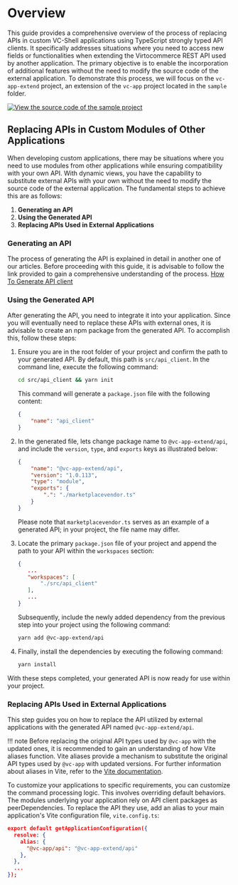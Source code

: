 # Overview

This guide provides a comprehensive overview of the process of replacing APIs in custom VC-Shell applications using TypeScript strongly typed API clients. It specifically addresses situations where you need to access new fields or functionalities when extending the Virtocommerce REST API used by another application. The primary objective is to enable the incorporation of additional features without the need to modify the source code of the external application. To demonstrate this process, we will focus on the `vc-app-extend` project, an extension of the `vc-app` project located in the `sample` folder.

[![View the source code of the sample project](../../media/source_code.png)](https://github.com/VirtoCommerce/vc-shell/tree/main/sample/vc-app-extend)

## Replacing APIs in Custom Modules of Other Applications

When developing custom applications, there may be situations where you need to use modules from other applications while ensuring compatibility with your own API. With dynamic views, you have the capability to substitute external APIs with your own without the need to modify the source code of the external application. The fundamental steps to achieve this are as follows:

1. **Generating an API**
2. **Using the Generated API**
3. **Replacing APIs Used in External Applications**

### Generating an API

The process of generating the API is explained in detail in another one of our articles. Before proceeding with this guide, it is advisable to follow the link provided to gain a comprehensive understanding of the process. [How To Generate API client](./../../How-tos/generate-api-client.md)

### Using the Generated API

After generating the API, you need to integrate it into your application. Since you will eventually need to replace these APIs with external ones, it is advisable to create an npm package from the generated API. To accomplish this, follow these steps:

1. Ensure you are in the root folder of your project and confirm the path to your generated API. By default, this path is `src/api_client`. In the command line, execute the following command:
   ```bash
   cd src/api_client && yarn init
   ```
   This command will generate a `package.json` file with the following content:

   ```json title="vc-app-extend/src/api_client/package.json" linenums="1"
   {
       "name": "api_client"
   }
   ```

2. In the generated file, lets change package name to `@vc-app-extend/api`, and include the `version`, `type`, and `exports` keys as illustrated below:

   ```json title="vc-app-extend/src/api_client/package.json" linenums="1"
   {
       "name": "@vc-app-extend/api",
       "version": "1.0.113",
       "type": "module",
       "exports": {
           ".": "./marketplacevendor.ts"
       }
   }
   ```

   Please note that `marketplacevendor.ts` serves as an example of a generated API; in your project, the file name may differ.

3. Locate the primary `package.json` file of your project and append the path to your API within the `workspaces` section:

   ```json title="vc-app-extend/package.json" linenums="1"
   {
      ...
      "workspaces": [
          "./src/api_client"
      ],
      ...
   }
   ```

   Subsequently, include the newly added dependency from the previous step into your project using the following command:
   ```bash
   yarn add @vc-app-extend/api
   ```

4. Finally, install the dependencies by executing the following command:
   ```bash
   yarn install
   ```

With these steps completed, your generated API is now ready for use within your project.

### Replacing APIs Used in External Applications

This step guides you on how to replace the API utilized by external applications with the generated API named `@vc-app-extend/api`.

!!! note
    Before replacing the original API types used by `@vc-app` with the updated ones, it is recommended to gain an understanding of how Vite aliases function. Vite aliases provide a mechanism to substitute the original API types used by `@vc-app` with updated versions. For further information about aliases in Vite, refer to the [Vite documentation](https://vitejs.dev/config/shared-options.html#resolve-alias).

To customize your applications to specific requirements, you can customize the command processing logic. This involves overriding default behaviors. The modules underlying your application rely on API client packages as peerDependencies. To replace the API they use, add an alias to your main application's Vite configuration file, `vite.config.ts`:

```json title="vc-app-extend/vite.config.ts" linenums="1"
export default getApplicationConfiguration({
  resolve: {
    alias: {
      "@vc-app/api": "@vc-app-extend/api"
    },
  },
  ...
});
```
